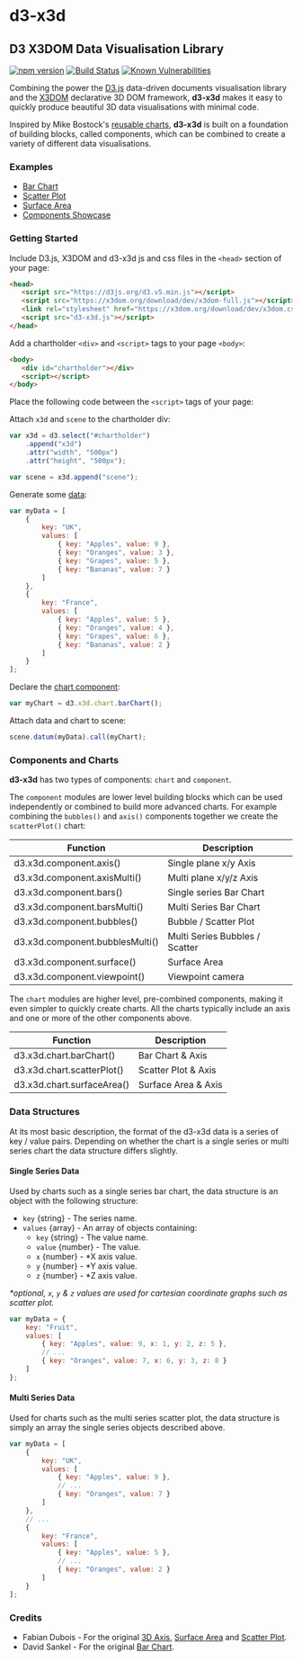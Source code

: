 # d3-x3d
## D3 X3DOM Data Visualisation Library

[![npm version](https://badge.fury.io/js/d3-x3d.svg)](https://badge.fury.io/js/d3-x3d)
[![Build Status](https://travis-ci.org/jamesleesaunders/d3-x3d.svg?branch=master)](https://travis-ci.org/jamesleesaunders/d3-x3d)
[![Known Vulnerabilities](https://snyk.io/test/github/jamesleesaunders/d3-x3d/badge.svg?targetFile=package.json)](https://snyk.io/test/github/jamesleesaunders/d3-x3d?targetFile=package.json)

Combining the power the [D3.js](http://www.d3js.org/) data-driven documents visualisation library and the [X3DOM](https://github.com/x3dom/x3dom) declarative 3D DOM framework, **d3-x3d** makes it easy to quickly produce beautiful 3D data visualisations with minimal code.

Inspired by Mike Bostock's [reusable charts](http://bost.ocks.org/mike/chart/), **d3-x3d** is built on a foundation of building blocks, called components, which can be combined to create a variety of different data visualisations.

### Examples

* [Bar Chart](https://rawgit.com/jamesleesaunders/d3-x3d/master/examples/BarChart.html)
* [Scatter Plot](https://rawgit.com/jamesleesaunders/d3-x3d/master/examples/ScatterPlot.html)
* [Surface Area](https://rawgit.com/jamesleesaunders/d3-x3d/master/examples/SurfaceArea.html)
* [Components Showcase](https://rawgit.com/jamesleesaunders/d3-x3d/master/examples/Components.html)

### Getting Started

Include D3.js, X3DOM and d3-x3d js and css files in the `<head>` section of your page:

```html
<head>
   <script src="https://d3js.org/d3.v5.min.js"></script>   
   <script src="https://x3dom.org/download/dev/x3dom-full.js"></script>
   <link rel="stylesheet" href="https://x3dom.org/download/dev/x3dom.css" />
   <script src="d3-x3d.js"></script>
</head>
```

Add a chartholder `<div>` and `<script>` tags to your page `<body>`:

```html
<body>
   <div id="chartholder"></div>
   <script></script>
</body>
```

Place the following code between the `<script>` tags of your page:

Attach `x3d` and `scene` to the chartholder div:

```javascript
var x3d = d3.select("#chartholder")
	.append("x3d")
	.attr("width", "500px")
	.attr("height", "500px");

var scene = x3d.append("scene");
```

Generate some [data](#data-structure):

```javascript
var myData = [
	{
		key: "UK",
		values: [
			{ key: "Apples", value: 9 },
			{ key: "Oranges", value: 3 },
			{ key: "Grapes", value: 5 },
			{ key: "Bananas", value: 7 }
		]
	},
	{
		key: "France",
		values: [
			{ key: "Apples", value: 5 },
			{ key: "Oranges", value: 4 },
			{ key: "Grapes", value: 6 },
			{ key: "Bananas", value: 2 }
		]
	}
];
```

Declare the [chart component](#components-and-charts):

```javascript
var myChart = d3.x3d.chart.barChart();
```

Attach data and chart to scene:

```javascript
scene.datum(myData).call(myChart);
```

### Components and Charts

**d3-x3d** has two types of components: `chart` and `component`.

The `component` modules are lower level building blocks which can be used independently or combined to build more advanced charts. For example combining the `bubbles()` and `axis()` components together we create the `scatterPlot()` chart:

| Function                        | Description                     |
| ------------------------------- | ------------------------------- |
| d3.x3d.component.axis()         | Single plane x/y Axis           |
| d3.x3d.component.axisMulti()    | Multi plane x/y/z Axis          |
| d3.x3d.component.bars()         | Single series Bar Chart         |
| d3.x3d.component.barsMulti()    | Multi Series Bar Chart          |
| d3.x3d.component.bubbles()      | Bubble / Scatter Plot           |
| d3.x3d.component.bubblesMulti() | Multi Series Bubbles / Scatter  |
| d3.x3d.component.surface()      | Surface Area                    |
| d3.x3d.component.viewpoint()    | Viewpoint camera                |

The `chart` modules are higher level, pre-combined components, making it even simpler to quickly create charts. All the charts typically include an axis and one or more of the other components above.

| Function                        | Description                     |
| ------------------------------- | ------------------------------- |
| d3.x3d.chart.barChart()         | Bar Chart & Axis                |
| d3.x3d.chart.scatterPlot()      | Scatter Plot & Axis             |
| d3.x3d.chart.surfaceArea()      | Surface Area & Axis             |

### Data Structures

At its most basic description, the format of the d3-x3d data is a series of key / value pairs. Depending on whether the chart is a single series or multi series chart the data structure differs slightly.

#### Single Series Data
Used by charts such as a single series bar chart, the data structure is an object with the following structure:
* `key` {string} - The series name.
* `values` {array} - An array of objects containing:
  * `key` {string} - The value name.
  * `value` {number} - The value.
  * `x` {number} - \*X axis value.
  * `y` {number} - \*Y axis value.
  * `z` {number} - \*Z axis value.
	
_\*optional, `x`, `y` & `z` values are used for cartesian coordinate graphs such as scatter plot._

```javascript
var myData = {
	key: "Fruit",
	values: [
		{ key: "Apples", value: 9, x: 1, y: 2, z: 5 },
		// ...
		{ key: "Oranges", value: 7, x: 6, y: 3, z: 8 }
	]
};
```

#### Multi Series Data 
Used for charts such as the multi series scatter plot, the data structure is simply an array the single series objects described above.

```javascript
var myData = [
	{
		key: "UK",
		values: [
			{ key: "Apples", value: 9 },
			// ...
			{ key: "Oranges", value: 7 }
		]
	},
	// ...
	{
		key: "France",
		values: [
			{ key: "Apples", value: 5 },
			// ...
			{ key: "Oranges", value: 2 }
		]
	}
];
```

### Credits

* Fabian Dubois - For the original [3D Axis](http://bl.ocks.org/fabid/61cbfe14de686cc25c47/), [Surface Area](https://github.com/fabid/d3-x3dom-shape) and [Scatter Plot](http://bl.ocks.org/fabid/acb5dc4961ffa741b52b).
* David Sankel - For the original [Bar Chart](http://bl.ocks.org/camio/5087116).
